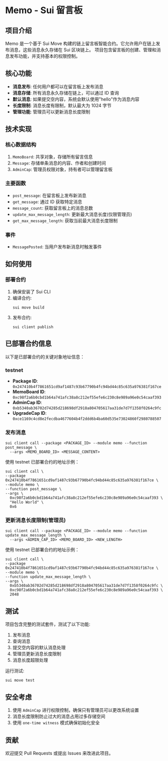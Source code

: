 # Memo - Sui 留言板

## 项目介绍

Memo 是一个基于 Sui Move 构建的链上留言板智能合约。它允许用户在链上发布消息，这些消息永久存储在 Sui 区块链上。
项目包含留言板的创建、管理和消息发布功能，并支持基本的权限控制。

## 核心功能

- **消息发布**: 任何用户都可以在留言板上发布消息
- **消息存储**: 所有消息永久存储在链上，可以通过 ID 查询
- **默认消息**: 如果提交空内容，系统会默认使用"hello"作为消息内容
- **长度限制**: 消息长度有限制，默认最大为 1024 字节
- **管理功能**: 管理员可以更新消息长度限制

## 技术实现

### 核心数据结构

1. `MemoBoard`: 共享对象，存储所有留言信息
2. `Message`: 存储单条消息的内容、作者和创建时间
3. `AdminCap`: 管理员权限对象，持有者可以管理留言板

### 主要函数

- `post_message`: 在留言板上发布新消息
- `get_message`: 通过 ID 获取特定消息
- `message_count`: 获取留言板上的消息总数
- `update_max_message_length`: 更新最大消息长度(仅限管理员)
- `get_max_message_length`: 获取当前最大消息长度限制

### 事件

- `MessagePosted`: 当用户发布新消息时触发事件

## 如何使用

### 部署合约

1. 确保安装了 Sui CLI
2. 编译合约:
   ```
   sui move build
   ```
3. 发布合约:
   ```
   sui client publish
   ```

## 已部署合约信息

以下是已部署合约的关键对象地址信息：

### testnet

- **Package ID**: `0x247410b4f7861651cd9af1487c93b67790b4fc94bd44c85c635a976381f167ce`
- **MemoBoard ID**: `0xc98f2a6b0cbd1b64a741afc38a8c212ef55efe6c230c8e989a96e0c54caaf393`
- **AdminCap ID**: `0xb5340ab36702d74285d218698df2918a804705617aa31de7d7f1358f0264c9fc`
- **UpgradeCap ID**: `0xce1169c4cd8e2fecdba4677604b4f2ddd6b4ba60d535e73024860f2980788507`

### 发布消息

```
sui client call --package <PACKAGE_ID> --module memo --function post_message \
  --args <MEMO_BOARD_ID> <MESSAGE_CONTENT>
```

使用 testnet 已部署合约的地址示例：

```
sui client call \
--package 0x247410b4f7861651cd9af1487c93b67790b4fc94bd44c85c635a976381f167ce \
--module memo \
--function post_message \
--args \
  0xc98f2a6b0cbd1b64a741afc38a8c212ef55efe6c230c8e989a96e0c54caaf393 \
  "Hello World" \
  0x6
```

### 更新消息长度限制(管理员)

```
sui client call --package <PACKAGE_ID> --module memo --function update_max_message_length \
  --args <ADMIN_CAP_ID> <MEMO_BOARD_ID> <NEW_LENGTH>
```

使用 testnet 已部署合约的地址示例：

```
sui client call \
--package 0x247410b4f7861651cd9af1487c93b67790b4fc94bd44c85c635a976381f167ce \
--module memo \
--function update_max_message_length \
--args \
  0xb5340ab36702d74285d218698df2918a804705617aa31de7d7f1358f0264c9fc \
  0xc98f2a6b0cbd1b64a741afc38a8c212ef55efe6c230c8e989a96e0c54caaf393 \
  2048
```

## 测试

项目包含完整的测试套件，测试了以下功能:

1. 发布消息
2. 查询消息
3. 提交空内容的默认消息处理
4. 管理员更新消息长度限制
5. 消息长度超限处理

运行测试:

```
sui move test
```

## 安全考虑

1. 使用 `AdminCap` 进行权限控制，确保只有管理员可以更改系统设置
2. 消息长度限制防止过大的消息占用过多存储空间
3. 使用 `one-time witness` 模式确保初始化安全

## 贡献

欢迎提交 Pull Requests 或提出 Issues 来改进此项目。
